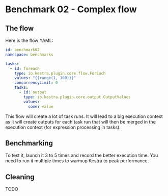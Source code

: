 # Benchmark 02 - Complex flow

## The flow

Here is the flow YAML:

```yaml
id: benchmark02
namespace: benchmarks

tasks:
  - id: foreach
    type: io.kestra.plugin.core.flow.ForEach
    values: "{{range(1, 100)}}"
    concurrencyLimit: 0
    tasks:
      - id: output
        type: io.kestra.plugin.core.output.OutputValues
        values:
          some: value
```

This flow will create a lot of task runs. It will lead to a big execution context as it will create outputs for each task run that will then be merged in the execution context (for expression processing in tasks).

## Benchmarking

To test it, launch it 3 to 5 times and record the better execution time.
You need to run it multiple times to warmup Kestra to peak performance.

## Cleaning

TODO 